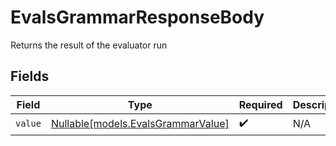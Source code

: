 # EvalsGrammarResponseBody

Returns the result of the evaluator run


## Fields

| Field                                                                | Type                                                                 | Required                                                             | Description                                                          |
| -------------------------------------------------------------------- | -------------------------------------------------------------------- | -------------------------------------------------------------------- | -------------------------------------------------------------------- |
| `value`                                                              | [Nullable[models.EvalsGrammarValue]](../models/evalsgrammarvalue.md) | :heavy_check_mark:                                                   | N/A                                                                  |